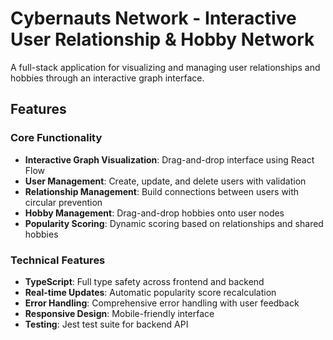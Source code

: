 # Cybernauts Network - Interactive User Relationship & Hobby Network

A full-stack application for visualizing and managing user relationships and hobbies through an interactive graph interface.

## Features

### Core Functionality
- **Interactive Graph Visualization**: Drag-and-drop interface using React Flow
- **User Management**: Create, update, and delete users with validation
- **Relationship Management**: Build connections between users with circular prevention
- **Hobby Management**: Drag-and-drop hobbies onto user nodes
- **Popularity Scoring**: Dynamic scoring based on relationships and shared hobbies

### Technical Features
- **TypeScript**: Full type safety across frontend and backend
- **Real-time Updates**: Automatic popularity score recalculation
- **Error Handling**: Comprehensive error handling with user feedback
- **Responsive Design**: Mobile-friendly interface
- **Testing**: Jest test suite for backend API

